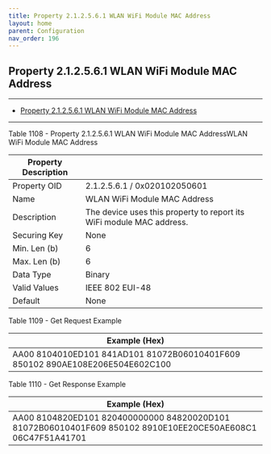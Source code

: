 ```yaml
---
title: Property 2.1.2.5.6.1 WLAN WiFi Module MAC Address
layout: home
parent: Configuration
nav_order: 196
---
```


## Property 2.1.2.5.6.1 WLAN WiFi Module MAC Address

---

- [Property 2.1.2.5.6.1 WLAN WiFi Module MAC Address](#property-212561-wlan-wifi-module-mac-address)

---


Table 1108 - Property 2.1.2.5.6.1 WLAN WiFi Module MAC AddressWLAN WiFi
Module MAC Address

| Property Description |  |
|----|----|
| Property OID | 2.1.2.5.6.1 / 0x020102050601 |
| Name | WLAN WiFi Module MAC Address |
| Description | The device uses this property to report its WiFi module MAC address. |
| Securing Key | None |
| Min. Len (b) | 6 |
| Max. Len (b) | 6 |
| Data Type | Binary |
| Valid Values | IEEE 802 EUI-48 |
| Default | None |

Table 1109 - Get Request Example

| Example (Hex) |
|----|
| AA00 8104010ED101 841AD101 81072B06010401F609 850102 890AE108E206E504E602C100 |

Table 1110 - Get Response Example

| Example (Hex) |
|----|
| AA00 8104820ED101 820400000000 84820020D101 81072B06010401F609 850102 8910E10EE20CE50AE608C1 06C47F51A41701 |

##